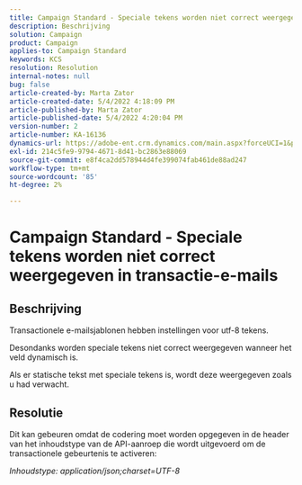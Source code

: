 ```yaml
---
title: Campaign Standard - Speciale tekens worden niet correct weergegeven in transactie-e-mails
description: Beschrijving
solution: Campaign
product: Campaign
applies-to: Campaign Standard
keywords: KCS
resolution: Resolution
internal-notes: null
bug: false
article-created-by: Marta Zator
article-created-date: 5/4/2022 4:18:09 PM
article-published-by: Marta Zator
article-published-date: 5/4/2022 4:20:04 PM
version-number: 2
article-number: KA-16136
dynamics-url: https://adobe-ent.crm.dynamics.com/main.aspx?forceUCI=1&pagetype=entityrecord&etn=knowledgearticle&id=5e5514c7-c5cb-ec11-a7b5-6045bd00d4f5
exl-id: 214c5fe9-9794-4671-8d41-bc2863e88069
source-git-commit: e8f4ca2dd578944d4fe399074fab461de88ad247
workflow-type: tm+mt
source-wordcount: '85'
ht-degree: 2%

---
```


# Campaign Standard - Speciale tekens worden niet correct weergegeven in transactie-e-mails

## Beschrijving


Transactionele e-mailsjablonen hebben instellingen voor utf-8 tekens.

Desondanks worden speciale tekens niet correct weergegeven wanneer het veld dynamisch is.

Als er statische tekst met speciale tekens is, wordt deze weergegeven zoals u had verwacht.


## Resolutie


Dit kan gebeuren omdat de codering moet worden opgegeven in de header van het inhoudstype van de API-aanroep die wordt uitgevoerd om de transactionele gebeurtenis te activeren:

*Inhoudstype: application/json;charset=UTF-8*
